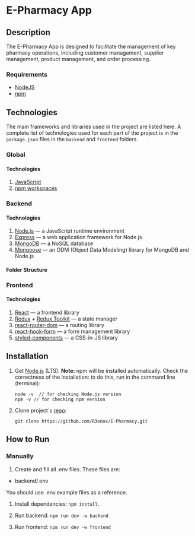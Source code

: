 # E-Pharmacy App

## Description

The E-Pharmacy App is designed to facilitate the management of key pharmacy
operations, including customer management, supplier management, product
management, and order processing.

### Requirements

- [NodeJS](https://nodejs.org/en)
- [npm](https://www.npmjs.com/)

## Technologies

The main frameworks and libraries used in the project are listed here. A complete list of technologies used for each part of the project is in the `package.json` files in the `backend` and `frontend` folders.

### Global

#### Technologies

1. [JavaScript](https://tc39.es/ecma262/)
2. [npm workspaces](https://docs.npmjs.com/cli/v10/using-npm/workspaces)

### Backend

#### Technologies

1. [Node.js](https://nodejs.org/en) — a JavaScript runtime environment
2. [Express](https://expressjs.com/) — a web application framework for Node.js
3. [MongoDB](https://www.mongodb.com/) — a NoSQL database
4. [Mongoose](https://mongoosejs.com/) — an ODM (Object Data Modeling) library for MongoDB and Node.js

#### Folder Structure

### Frontend

#### Technologies

1. [React](https://react.dev/) — a frontend library
2. [Redux](https://redux.js.org/) + [Redux Toolkit](https://redux-toolkit.js.org/) — a state manager
3. [react-router-dom](https://reactrouter.com/en/main) — a routing library
4. [react-hook-form](https://react-hook-form.com/) — a form management library
5. [styled-components](https://styled-components.com/) — a CSS-in-JS library

## Installation

1.  Get [Node.js](https://nodejs.org/en/ "Node.js") (LTS). **Note:** npm will be installed automatically. Check the correctness of the installation: to do this, run in the command line (terminal):

    ```
    node -v  // for checking Node.js version
    npm -v // for checking npm version
    ```

2.  Clone project`s [repo](https://github.com/R3enox/E-Pharmacy.git):

    ```
    git clone https://github.com/R3enox/E-Pharmacy.git
    ```

## How to Run

### Manually

1. Create and fill all .env files. These files are:

- backend/.env

You should use .env.example files as a reference.

1. Install dependencies: `npm install`.

2. Run backend: `npm run dev -w backend`

3. Run frontend: `npm run dev -w frontend`

